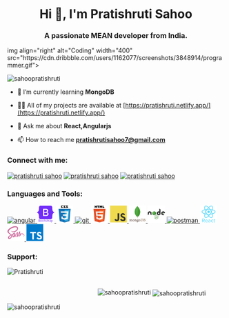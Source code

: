 <h1 align="center">Hi 👋, I'm Pratishruti Sahoo</h1>
<h3 align="center">A passionate MEAN developer from India.</h3>
img align="right" alt="Coding" width="400" src="https://cdn.dribbble.com/users/1162077/screenshots/3848914/programmer.gif">

<p align="left"> <img src="https://komarev.com/ghpvc/?username=sahoopratishruti&label=Profile%20views&color=0e75b6&style=flat" alt="sahoopratishruti" /> </p>

- 🌱 I’m currently learning **MongoDB**

- 👨‍💻 All of my projects are available at [https://pratishruti.netlify.app/](https://pratishruti.netlify.app/)

- 💬 Ask me about **React,Angularjs**

- 📫 How to reach me **pratishrutisahoo7@gmail.com**

<h3 align="left">Connect with me:</h3>
<p align="left">
<a href="https://linkedin.com/in/pratishruti sahoo" target="blank"><img align="center" src="https://raw.githubusercontent.com/rahuldkjain/github-profile-readme-generator/master/src/images/icons/Social/linked-in-alt.svg" alt="pratishruti sahoo" height="30" width="40" /></a>
<a href="https://fb.com/pratishruti sahoo" target="blank"><img align="center" src="https://raw.githubusercontent.com/rahuldkjain/github-profile-readme-generator/master/src/images/icons/Social/facebook.svg" alt="pratishruti sahoo" height="30" width="40" /></a>
<a href="https://www.hackerrank.com/pratishruti sahoo" target="blank"><img align="center" src="https://raw.githubusercontent.com/rahuldkjain/github-profile-readme-generator/master/src/images/icons/Social/hackerrank.svg" alt="pratishruti sahoo" height="30" width="40" /></a>
</p>

<h3 align="left">Languages and Tools:</h3>
<p align="left"> <a href="https://angular.io" target="_blank" rel="noreferrer"> <img src="https://angular.io/assets/images/logos/angular/angular.svg" alt="angular" width="40" height="40"/> </a> <a href="https://getbootstrap.com" target="_blank" rel="noreferrer"> <img src="https://raw.githubusercontent.com/devicons/devicon/master/icons/bootstrap/bootstrap-plain-wordmark.svg" alt="bootstrap" width="40" height="40"/> </a> <a href="https://www.w3schools.com/css/" target="_blank" rel="noreferrer"> <img src="https://raw.githubusercontent.com/devicons/devicon/master/icons/css3/css3-original-wordmark.svg" alt="css3" width="40" height="40"/> </a> <a href="https://git-scm.com/" target="_blank" rel="noreferrer"> <img src="https://www.vectorlogo.zone/logos/git-scm/git-scm-icon.svg" alt="git" width="40" height="40"/> </a> <a href="https://www.w3.org/html/" target="_blank" rel="noreferrer"> <img src="https://raw.githubusercontent.com/devicons/devicon/master/icons/html5/html5-original-wordmark.svg" alt="html5" width="40" height="40"/> </a> <a href="https://developer.mozilla.org/en-US/docs/Web/JavaScript" target="_blank" rel="noreferrer"> <img src="https://raw.githubusercontent.com/devicons/devicon/master/icons/javascript/javascript-original.svg" alt="javascript" width="40" height="40"/> </a> <a href="https://www.mongodb.com/" target="_blank" rel="noreferrer"> <img src="https://raw.githubusercontent.com/devicons/devicon/master/icons/mongodb/mongodb-original-wordmark.svg" alt="mongodb" width="40" height="40"/> </a> <a href="https://nodejs.org" target="_blank" rel="noreferrer"> <img src="https://raw.githubusercontent.com/devicons/devicon/master/icons/nodejs/nodejs-original-wordmark.svg" alt="nodejs" width="40" height="40"/> </a> <a href="https://postman.com" target="_blank" rel="noreferrer"> <img src="https://www.vectorlogo.zone/logos/getpostman/getpostman-icon.svg" alt="postman" width="40" height="40"/> </a> <a href="https://reactjs.org/" target="_blank" rel="noreferrer"> <img src="https://raw.githubusercontent.com/devicons/devicon/master/icons/react/react-original-wordmark.svg" alt="react" width="40" height="40"/> </a> <a href="https://sass-lang.com" target="_blank" rel="noreferrer"> <img src="https://raw.githubusercontent.com/devicons/devicon/master/icons/sass/sass-original.svg" alt="sass" width="40" height="40"/> </a> <a href="https://www.typescriptlang.org/" target="_blank" rel="noreferrer"> <img src="https://raw.githubusercontent.com/devicons/devicon/master/icons/typescript/typescript-original.svg" alt="typescript" width="40" height="40"/> </a> </p>

<h3 align="left">Support:</h3>
<p><a href="https://www.buymeacoffee.com/Pratishruti"> <img align="left" src="https://cdn.buymeacoffee.com/buttons/v2/default-yellow.png" height="50" width="210" alt="Pratishruti" /></a></p><br><br>

<p><img align="left" src="https://github-readme-stats.vercel.app/api/top-langs?username=sahoopratishruti&show_icons=true&locale=en&layout=compact" alt="sahoopratishruti" /></p>

<p>&nbsp;<img align="center" src="https://github-readme-stats.vercel.app/api?username=sahoopratishruti&show_icons=true&locale=en" alt="sahoopratishruti" /></p>

<p><img align="center" src="https://github-readme-streak-stats.herokuapp.com/?user=sahoopratishruti&" alt="sahoopratishruti" /></p>
